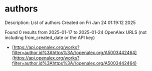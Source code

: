 # authors
Description: List of authors
Created on Fri Jan 24 01:19:12 2025

Found 0 results from 2025-01-17 to 2025-01-24
OpenAlex URLS (not including from_created_date or the API key)
- [https://api.openalex.org/works?filter=author.id%3Ahttps%3A//openalex.org/A5003442464](https://api.openalex.org/works?filter=author.id%3Ahttps%3A//openalex.org/A5003442464)

